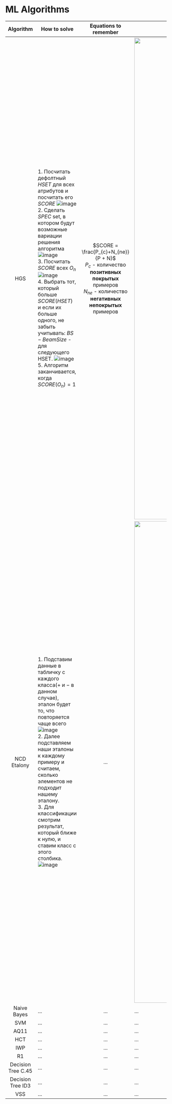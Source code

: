 # ML Algorithms

| Algorithm | How to solve | Equations to remember | Dataset |
|:---------:|--------------|:---------------------:|---------|
| HGS | 1. Посчитать дефолтный $HSET$ для всех атрибутов и посчитать его $SCORE$ ![image](https://github.com/CoolmixZero/ml-algorithms/assets/107999456/1bea9db2-7ca6-4dda-b3d9-ee84e3f0fc90) <br /> 2. Сделать $SPEC$ set, в котором будут возможные вариации решения алгоритма ![image](https://github.com/CoolmixZero/ml-algorithms/assets/107999456/4091af2d-73b9-4c1b-a35f-5b205fa6e4ff) <br /> 3. Посчитать $SCORE$ всех $O_{n}$ ![image](https://github.com/CoolmixZero/ml-algorithms/assets/107999456/09e4d28d-f2cb-4991-92d8-cb0ee8003bc7) <br /> 4. Выбрать тот, который больше $SCORE(HSET)$ и если их больше одного, не забыть учитывать: $BS - Beam Size$ - для следующего HSET. ![image](https://github.com/CoolmixZero/ml-algorithms/assets/107999456/933c15d7-b93a-4d48-8759-2a673abf0535) <br /> 5. Алгоритм заканчивается, когда $SCORE(O_{n}) = 1$| $SCORE = \frac{P_{c}+N_{ne}}{P + N}\$ <br /> $P_{c}$ - количество **позитивных покрытых** примеров <br /> $N_{ne}$ - количество **негативных непокрытых** примеров| <img src="https://github.com/CoolmixZero/ml-algorithms/assets/107999456/f358bacd-684f-4dbe-acd6-7ef613e90668"  width="1500" > |
| NCD Etalony | 1. Подставим данные в табличку с каждого класса($+$ и $-$ в данном случае), эталон будет то, что повторяется чаще всего ![image](https://github.com/CoolmixZero/ml-algorithms/assets/107999456/a5351605-14d3-4bb4-8ba6-322dad5ccb43) <br /> 2. Далее подставляем наши эталоны к каждому примеру и считаем, сколько элементов не подходит нашему эталону. <br /> 3. Для классификации смотрим результат, который ближе к нулю, и ставим класс с этого столбика. ![image](https://github.com/CoolmixZero/ml-algorithms/assets/107999456/d884bb98-1410-4d3c-8bd6-98ceef26f0e1) | ... | <img src="https://github.com/CoolmixZero/ml-algorithms/assets/107999456/0a275ddd-2375-4575-8510-08e00a1a0b96"  width="1500" > |
| Naive Bayes | ... | ... | ... |
| SVM | ... | ... | ... |
| AQ11 | ... | ... | ... |
| HCT | ... | ... | ... |
| IWP | ... | ... | ... |
| R1 | ... | ... | ... |
| Decision Tree C.45 | ... | ... | ... |
| Decision Tree ID3 | ... | ... | ... |
| VSS | ... | ... | ... |
